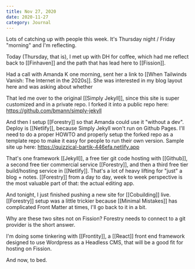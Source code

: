```yaml
---
title: Nov 27, 2020
date: 2020-11-27
category: Journal
---
```


Lots of catching up with people this week. It's Thursday night / Friday "morning" and I'm reflecting.

Today (Thursday, that is), I met up with DH for coffee, which had me reflect back to [[Finhaven]] and the path that has lead here to [[Fission]].

Had a call with Amanda K one morning, sent her a link to [[When Tailwinds Vanish: The Internet in the 2020s]]. She was interested in my blog layout here and was asking about whether 

That led me over to the original [[Simply Jekyll]], since this site is super customized and in a private repo. I forked it into a public repo here: https://github.com/bmann/simply-jekyll

And then I setup [[Forestry]] so that Amanda could use it "without a dev". Deploy is [[Netlify]], because Simply Jekyll won't run on Github Pages. I'll need to do a proper HOWTO and properly setup the forked repo as a template repo to make it easy for people to run their own version. Sample site up here: https://quizzical-bartik-446efa.netlify.app

That's one framework [[Jekyll]], a free tier git code hosting with [[Github]], a second free tier commercial service [[Forestry]], and then a third free tier build/hosting service in [[Netlify]]. That's a lot of heavy lifting for "just" a blog + notes. [[Forestry]] from a day to day, week to week perspective is the most valuable part of that: the actual editing app.

And tonight, I just finished pushing a new site for [[Cobuilding]] live. [[Forestry]] setup was a little trickier because [[Minimal Mistakes]] has complicated Front Matter at times, I'll go back to it in a bit.

Why are these two sites not on Fission? Forestry needs to connect to a git provider is the short answer.

I'm doing some tinkering with [[Frontity]], a [[React]] front end framework designed to use Wordpress as a Headless CMS, that will be a good fit for hosting on Fission.

And now, to bed.